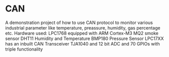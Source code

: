 # CAN
A demonstration project of how to use CAN protocol to monitor various industrial parameter like temperature, preassure, humidity, gas percentage etc. Hardware used: LPC1768 equipped with ARM Cortex-M3 MQ2 smoke sensor DHT11 Humidity and Temperature BMP180 Pressure Sensor LPC17XX has an inbuilt CAN Transceiver TJA1040 and 12 bit ADC and 70 GPIOs with triple functionality
